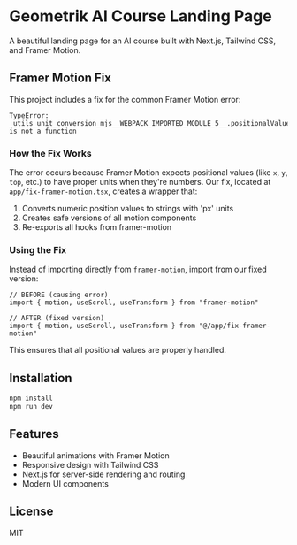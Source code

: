 # Geometrik AI Course Landing Page

A beautiful landing page for an AI course built with Next.js, Tailwind CSS, and Framer Motion.

## Framer Motion Fix

This project includes a fix for the common Framer Motion error:

```
TypeError: _utils_unit_conversion_mjs__WEBPACK_IMPORTED_MODULE_5__.positionalValues[name] is not a function
```

### How the Fix Works

The error occurs because Framer Motion expects positional values (like `x`, `y`, `top`, etc.) to have proper units when they're numbers. Our fix, located at `app/fix-framer-motion.tsx`, creates a wrapper that:

1. Converts numeric position values to strings with 'px' units
2. Creates safe versions of all motion components
3. Re-exports all hooks from framer-motion

### Using the Fix

Instead of importing directly from `framer-motion`, import from our fixed version:

```tsx
// BEFORE (causing error)
import { motion, useScroll, useTransform } from "framer-motion"

// AFTER (fixed version)
import { motion, useScroll, useTransform } from "@/app/fix-framer-motion"
```

This ensures that all positional values are properly handled.

## Installation

```bash
npm install
npm run dev
```

## Features

- Beautiful animations with Framer Motion
- Responsive design with Tailwind CSS
- Next.js for server-side rendering and routing
- Modern UI components

## License

MIT